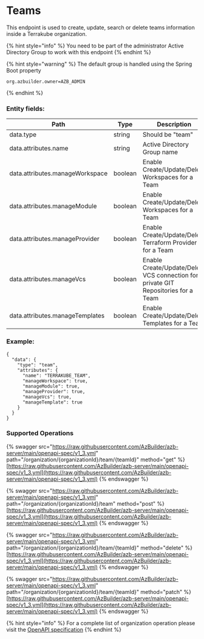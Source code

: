 # Teams

This endpoint is used to create, update, search or delete teams information inside a Terrakube organization.

{% hint style="info" %}
You need to be part of the administrator Active Directory Group to work with this endpoint
{% endhint %}

{% hint style="warning" %}
The default group is handled using the Spring Boot property&#x20;

```
org.azbuilder.owner=AZB_ADMIN
```
{% endhint %}

### Entity fields:

| Path                            | Type    | Description                                                                        |
| ------------------------------- | ------- | ---------------------------------------------------------------------------------- |
| data.type                       | string  | Should be "team"                                                                   |
| data.attributes.name            | string  | Active Directory Group name                                                        |
| data.attributes.manageWorkspace | boolean | Enable Create/Update/Delete Workspaces for a Team                                  |
| data.attributes.manageModule    | boolean | Enable Create/Update/Delete Workspaces for a Team                                  |
| data.attributes.manageProvider  | boolean | Enable Create/Update/Delete Terraform Provider for a Team                          |
| data.attributes.manageVcs       | boolean | Enable Create/Update/Delete VCS connection for private GIT Repositories for a Team |
| data.attributes.manageTemplates | boolean | Enable Create/Update/Delete Templates for a Team                                   |

### Example:

```
{
  "data": {
    "type": "team",
    "attributes": {
      "name": "TERRAKUBE_TEAM",
      "manageWorkspace": true,
      "manageModule": true,
      "manageProvider": true,
      "manageVcs": true,
      "manageTemplate": true
    }
  }
}
```

### Supported Operations

{% swagger src="https://raw.githubusercontent.com/AzBuilder/azb-server/main/openapi-spec/v1_3.yml" path="/organization/{organizationId}/team/{teamId}" method="get" %}
[https://raw.githubusercontent.com/AzBuilder/azb-server/main/openapi-spec/v1_3.yml](https://raw.githubusercontent.com/AzBuilder/azb-server/main/openapi-spec/v1_3.yml)
{% endswagger %}

{% swagger src="https://raw.githubusercontent.com/AzBuilder/azb-server/main/openapi-spec/v1_3.yml" path="/organization/{organizationId}/team" method="post" %}
[https://raw.githubusercontent.com/AzBuilder/azb-server/main/openapi-spec/v1_3.yml](https://raw.githubusercontent.com/AzBuilder/azb-server/main/openapi-spec/v1_3.yml)
{% endswagger %}

{% swagger src="https://raw.githubusercontent.com/AzBuilder/azb-server/main/openapi-spec/v1_3.yml" path="/organization/{organizationId}/team/{teamId}" method="delete" %}
[https://raw.githubusercontent.com/AzBuilder/azb-server/main/openapi-spec/v1_3.yml](https://raw.githubusercontent.com/AzBuilder/azb-server/main/openapi-spec/v1_3.yml)
{% endswagger %}

{% swagger src="https://raw.githubusercontent.com/AzBuilder/azb-server/main/openapi-spec/v1_3.yml" path="/organization/{organizationId}/team/{teamId}" method="patch" %}
[https://raw.githubusercontent.com/AzBuilder/azb-server/main/openapi-spec/v1_3.yml](https://raw.githubusercontent.com/AzBuilder/azb-server/main/openapi-spec/v1_3.yml)
{% endswagger %}

{% hint style="info" %}
For a complete list of organization operation please visit the [OpenAPI specification](https://editor.swagger.io/?url=https://raw.githubusercontent.com/AzBuilder/terrakube-server/main/openapi-spec/v1\_5.yml)
{% endhint %}
